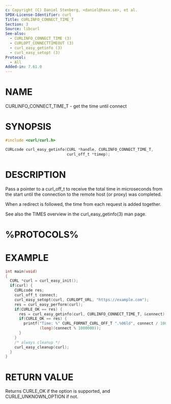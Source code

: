 ```yaml
---
c: Copyright (C) Daniel Stenberg, <daniel@haxx.se>, et al.
SPDX-License-Identifier: curl
Title: CURLINFO_CONNECT_TIME_T
Section: 3
Source: libcurl
See-also:
  - CURLINFO_CONNECT_TIME (3)
  - CURLOPT_CONNECTTIMEOUT (3)
  - curl_easy_getinfo (3)
  - curl_easy_setopt (3)
Protocol:
  - All
Added-in: 7.61.0
---
```


# NAME

CURLINFO_CONNECT_TIME_T - get the time until connect

# SYNOPSIS

~~~c
#include <curl/curl.h>

CURLcode curl_easy_getinfo(CURL *handle, CURLINFO_CONNECT_TIME_T,
                           curl_off_t *timep);
~~~

# DESCRIPTION

Pass a pointer to a curl_off_t to receive the total time in microseconds from
the start until the connection to the remote host (or proxy) was completed.

When a redirect is followed, the time from each request is added together.

See also the TIMES overview in the curl_easy_getinfo(3) man page.

# %PROTOCOLS%

# EXAMPLE

~~~c
int main(void)
{
  CURL *curl = curl_easy_init();
  if(curl) {
    CURLcode res;
    curl_off_t connect;
    curl_easy_setopt(curl, CURLOPT_URL, "https://example.com");
    res = curl_easy_perform(curl);
    if(CURLE_OK == res) {
      res = curl_easy_getinfo(curl, CURLINFO_CONNECT_TIME_T, &connect);
      if(CURLE_OK == res) {
        printf("Time: %" CURL_FORMAT_CURL_OFF_T ".%06ld", connect / 1000000,
               (long)(connect % 1000000));
      }
    }
    /* always cleanup */
    curl_easy_cleanup(curl);
  }
}
~~~

# RETURN VALUE

Returns CURLE_OK if the option is supported, and CURLE_UNKNOWN_OPTION if not.
